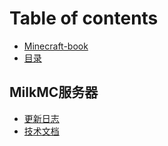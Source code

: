 # Table of contents

* [Minecraft-book](README.md)
* [目录](contens.md)

## MilkMC服务器 <a id="milkmc-server"></a>

* [更新日志](milkmc-server/update-log.md)
* [技术文档](milkmc-server/program-doc.md)

